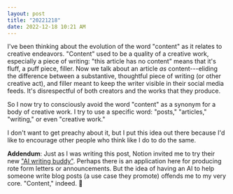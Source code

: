 ```yaml
---
layout: post
title: "20221218"
date: 2022-12-18 10:21 AM
---
```


I've been thinking about the evolution of the word "content" as it relates to creative endeavors. "Content" used to be a quality of a creative work, especially a piece of writing: "this article has no content" means that it's fluff, a puff piece, filler. Now we talk about an article _as_ content---eliding the difference between a substantive, thoughtful piece of writing (or other creative act), and filler meant to keep the writer visible in their social media feeds. It's disrespectful of both creators and the works that they produce.

So I now try to consciously avoid the word "content" as a synonym for a body of creative work. I try to use a specific word: "posts," "articles," "writing," or even "creative work."

I don't want to get preachy about it, but I put this idea out there because I'd like to encourage other people who think like I do to do the same.

**Addendum**: Just as I was writing this post, Notion invited me to try their new ["AI writing buddy"](https://www.theverge.com/2022/11/16/23460904/notion-ai-notes-writing-machine-learning). Perhaps there is an application here for producing rote form letters or announcements. But the idea of having an AI to help someone write blog posts (a use case they promote) offends me to my very core. "Content," indeed.  📝